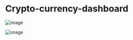 # Crypto-currency-dashboard



![image](https://user-images.githubusercontent.com/81722074/155463489-07f79b26-5654-4aaf-a996-6ec106082a09.png)





![image](https://user-images.githubusercontent.com/81722074/155463536-ea678695-de22-4a2f-a6e3-79ee1d0b99f0.png)



